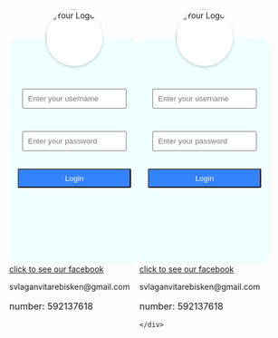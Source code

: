 <!DOCTYPE html>
<html lang="en">
<head>
  <meta charset="UTF-8" />
  <meta name="viewport" content="width=device-width, initial-scale=1.0" />
  <meta http-equiv="X-UA-Compatible" content="ie=edge" />
  <title>Static Templates</title>
  <style>
    body {
      display: flex;
      justify-content: center;
      align-items: center;
      height: 100vh;
      background-color: #grey;
    }

    .firstdiv {
      width: 300px;
      height: 620px;
      background-color: #ffcecb;
      margin: 20px;
    }

    .seconddiv-container {
      position: relative;
      width: 230px;
      height: 400px;
      margin: 190px auto 0;
    }

    .seconddiv {
      border-radius: 20px;
      background-color: azure;
      width: 100%;
      height: 100%;
    }

    .circle-logo {
      position: absolute;
      top: -50px;
      left: 50%;
      transform: translateX(-50%);
      width: 100px;
      height: 100px;
      border-radius: 50%;
      background-color: #ffffff;
      display: flex;
      justify-content: center;
      align-items: center;
      box-shadow: 0px 2px 5px rgba(0, 0, 0, 0.2);
    }

    .circle-logo img {
      max-width: 80%;
      max-height: 80%;
    }

    img {
      border-radius: 50%;
      max-width: 100%;
      max-height: 100%;
    }

    .circle-logo img {
      max-width: 100%;
      max-height: 100%;
      width: 120px;
      height: 120px;
    }
    .username {
      position: absolute;
      bottom: 265px;
      left: 0;
      right: 0;
      margin: auto;
    }
    .password {
      position: absolute;
      bottom: 190px;
      left: 0;
      right: 0;
      margin: auto;
    }

    input {
      width: 80%;
      padding: 8px;
      margin: 10px auto;
      display: block;
    }
	
    button {
  font-size: 16px;
  color: white;
  background-color: #3483FA;
  border-radius: 2px;
  cursor: pointer;
  width: 200px;
  height: 34px;
  margin: auto;
  position: absolute;
  bottom: 135px;
  left: 0;
  right: 0;
}

.footer {
    position: absolute;
    bottom: 0;
    left: 0;
    right: 0;
    text-align: center;
    font-size: 14px;
    margin-bottom: 10px;
  }
</style>

<div class="firstdiv">
  <div class="seconddiv-container">
    <div class="circle-logo">
      <img src="mylogo.jpg" alt="Your Logo"/>
    </div>
    <div class="seconddiv"></div> 
    <div class="username">
      <input type="text" placeholder="Enter your username">
    </div>
    <div class="password">
      <input type="password" placeholder="Enter your password">
    </div>
    <button>Login</button>
    <div class="footer">
<a href="https://www.facebook.com/profile.php?id=100066710294414" target="_blank">click to see our facebook</a> <br>
<p>svlaganvitarebisken@gmail.com</p>
<p style="font-size: 16px">number: 592137618</p>
    </div>
  </div>
</div>

<div class="firstdiv">
  <div class="seconddiv-container">
    <div class="circle-logo">
      <img src="mylogo.jpg" alt="Your Logo"/>
    </div>
    <div class="seconddiv"></div> 
    <div class="username">
      <input type="text" placeholder="Enter your username">
    </div>
    <div class="password">
      <input type="password" placeholder="Enter your password">
    </div>
    <button>Login</button>
    <div class="footer">
 <a href="https://www.facebook.com/profile.php?id=100066710294414" target="_blank">click to see our facebook</a>
<p>svlaganvitarebisken@gmail.com</p>
<p style="font-size: 16px">number: 592137618</p>

    </div>
  </div>
</div>
  </body>
</html>
